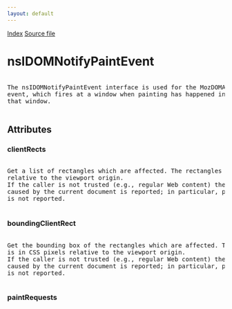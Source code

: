 ```yaml
---
layout: default
---
```

<div id='links'><a href="../index.html">Index</a>
<a href="http://dxr.mozilla.org/mozilla-central/source/dom/interfaces/events/nsIDOMNotifyPaintEvent.idl">Source file</a>
</div>

# nsIDOMNotifyPaintEvent #
<pre>  
The nsIDOMNotifyPaintEvent interface is used for the MozDOMAfterPaint  
event, which fires at a window when painting has happened in  
that window.  
  
</pre>
## Attributes ##

### clientRects ###
<pre>  
Get a list of rectangles which are affected. The rectangles are in CSS pixels  
relative to the viewport origin.  
If the caller is not trusted (e.g., regular Web content) then only painting  
caused by the current document is reported; in particular, painting in subdocuments  
is not reported.  
  
</pre>
### boundingClientRect ###
<pre>  
Get the bounding box of the rectangles which are affected. The rectangle  
is in CSS pixels relative to the viewport origin.  
If the caller is not trusted (e.g., regular Web content) then only painting  
caused by the current document is reported; in particular, painting in subdocuments  
is not reported.  
  
</pre>
### paintRequests ###
